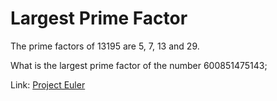 # Largest Prime Factor

The prime factors of 13195 are 5, 7, 13 and 29.

What is the largest prime factor of the number 600851475143;

Link: [Project Euler](https://projecteuler.net/problem=3)